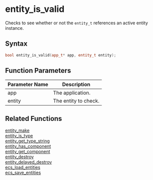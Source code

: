 # entity_is_valid

Checks to see whether or not the `entity_t` references an active entity instance.

## Syntax

```cpp
bool entity_is_valid(app_t* app, entity_t entity);
```

## Function Parameters

Parameter Name | Description
--- | ---
app | The application.
entity | The entity to check.

## Related Functions

[entity_make](https://github.com/RandyGaul/cute_framework/blob/master/docs/ecs/entity_make.md)  
[entity_is_type](https://github.com/RandyGaul/cute_framework/blob/master/docs/ecs/entity_is_type.md)  
[entity_get_type_string](https://github.com/RandyGaul/cute_framework/blob/master/docs/ecs/entity_get_type_string.md)  
[entity_has_component](https://github.com/RandyGaul/cute_framework/blob/master/docs/ecs/entity_has_component.md)  
[entity_get_component](https://github.com/RandyGaul/cute_framework/blob/master/docs/ecs/entity_get_component.md)  
[entity_destroy](https://github.com/RandyGaul/cute_framework/blob/master/docs/ecs/entity_destroy.md)  
[entity_delayed_destroy](https://github.com/RandyGaul/cute_framework/blob/master/docs/ecs/entity_delayed_destroy.md)  
[ecs_load_entities](https://github.com/RandyGaul/cute_framework/blob/master/docs/ecs/ecs_load_entities.md)  
[ecs_save_entities](https://github.com/RandyGaul/cute_framework/blob/master/docs/ecs/ecs_save_entities.md)  
